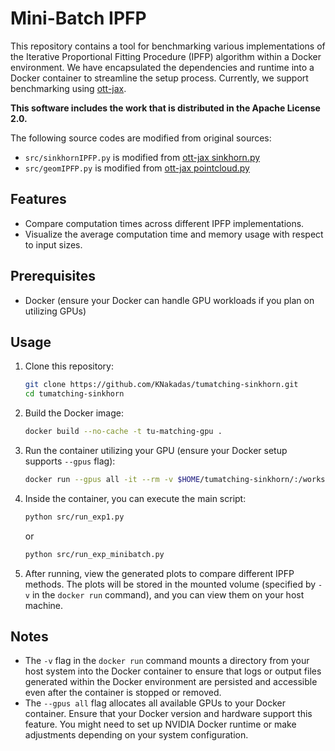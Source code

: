 # Mini-Batch IPFP

This repository contains a tool for benchmarking various implementations of the Iterative Proportional Fitting Procedure (IPFP) algorithm within a Docker environment. We have encapsulated the dependencies and runtime into a Docker container to streamline the setup process. Currently, we support benchmarking using [ott-jax](https://github.com/ott-jax/ott).

**This software includes the work that is distributed in the Apache License 2.0.**

The following source codes are modified from original sources:
- `src/sinkhornIPFP.py` is modified from [ott-jax sinkhorn.py](https://github.com/ott-jax/ott/blob/main/src/ott/solvers/linear/sinkhorn.py)
- `src/geomIPFP.py` is modified from [ott-jax pointcloud.py](https://github.com/ott-jax/ott/blob/main/src/ott/geometry/pointcloud.py)

## Features

- Compare computation times across different IPFP implementations.
- Visualize the average computation time and memory usage with respect to input sizes.

## Prerequisites

- Docker (ensure your Docker can handle GPU workloads if you plan on utilizing GPUs)

## Usage

1. Clone this repository:
    ```bash
    git clone https://github.com/KNakadas/tumatching-sinkhorn.git
    cd tumatching-sinkhorn
    ```

2. Build the Docker image:
    ```bash
    docker build --no-cache -t tu-matching-gpu .
    ```

3. Run the container utilizing your GPU (ensure your Docker setup supports `--gpus` flag):
    ```bash
    docker run --gpus all -it --rm -v $HOME/tumatching-sinkhorn/:/workspace/ tu-matching-gpu /bin/bash
    ```

4. Inside the container, you can execute the main script:
    ```bash
    python src/run_exp1.py
    ```
    or
    ```bash
    python src/run_exp_minibatch.py
    ```


5. After running, view the generated plots to compare different IPFP methods. The plots will be stored in the mounted volume (specified by `-v` in the `docker run` command), and you can view them on your host machine.

## Notes

- The `-v` flag in the `docker run` command mounts a directory from your host system into the Docker container to ensure that logs or output files generated within the Docker environment are persisted and accessible even after the container is stopped or removed.
- The `--gpus all` flag allocates all available GPUs to your Docker container. Ensure that your Docker version and hardware support this feature. You might need to set up NVIDIA Docker runtime or make adjustments depending on your system configuration.
